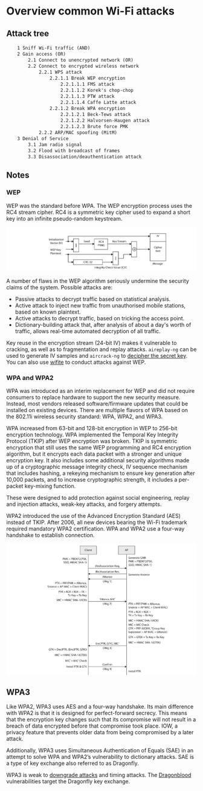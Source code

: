 # Overview common Wi-Fi attacks

## Attack tree

```text
    1 Sniff Wi-Fi traffic (AND)
    2 Gain access (OR)
        2.1 Connect to unencrypted network (OR)
        2.2 Connect to encrypted wireless network
            2.2.1 WPS attack
                2.2.1.1 Break WEP encryption
                    2.2.1.1.1 FMS attack
                    2.2.1.1.2 Korek's chop-chop
                    2.2.1.1.3 PTW attack
                    2.2.1.1.4 Caffe Latte attack
                2.2.1.2 Break WPA encryption
                    2.2.1.2.1 Beck-Tews attack
                    2.2.1.2.2 Halvorsen-Haugen attack
                    2.2.1.2.3 Brute force PMK
            2.2.2 ARP/MAC spoofing (MitM)
    3 Denial of Service
        3.1 Jam radio signal
        3.2 Flood with broadcast of frames
        3.3 Disassociation/deauthentication attack
```

## Notes

### WEP

WEP was the standard before WPA. The WEP encryption process uses the RC4 stream cipher. RC4 is a symmetric key 
cipher used to expand a short key into an infinite pseudo-random keystream.

[![WEP](../../_static/images/wep.png)](https://en.wikipedia.org/wiki/Wired_Equivalent_Privacy)

A number of flaws in the WEP algorithm seriously undermine the security claims of the system. Possible attacks
are:

* Passive attacks to decrypt traffic based on statistical analysis.
* Active attack to inject new traffic from unauthorised mobile stations, based on known plaintext.
* Active attacks to decrypt traffic, based on tricking the access point.
* Dictionary-building attack that, after analysis of about a day's worth of traffic, allows real-time automated 
decryption of all traffic. 

Key reuse in the encryption stream (24-bit IV) makes it vulnerable to cracking, as well as to fragmentation
and replay attacks. `aireplay-ng` can be used to generate IV samples and `aircrack-ng` to
[decipher the secret key](wep.md). You can also use [wifite](wifite.md) to conduct attacks against WEP.

### WPA and WPA2

WPA was introduced as an interim replacement for WEP and did not require
consumers to replace hardware to support the new security measure. Instead, most
vendors released software/firmware updates that could be installed on existing devices.
There are multiple flavors of WPA based on the 802.11i wireless security standard: WPA,
WPA2, and WPA3.

WPA increased from 63-bit and 128-bit encryption in WEP to 256-bit encryption
technology. WPA implemented the Temporal Key Integrity Protocol (TKIP) after WEP
encryption was broken. TKIP is symmetric encryption that still uses the same WEP
programming and RC4 encryption algorithm, but it encrypts each data packet with
a stronger and unique encryption key. It also includes some additional security algorithms 
made up of a cryptographic message integrity check, IV sequence mechanism that
includes hashing, a rekeying mechanism to ensure key generation after 10,000 packets,
and to increase cryptographic strength, it includes a per-packet key-mixing function.

These were designed to add protection against social engineering, replay and injection attacks, 
weak-key attacks, and forgery attempts.

WPA2 introduced the use of the Advanced Encryption Standard (AES) instead of TKIP. After 2006, all new devices
bearing the Wi-Fi trademark required mandatory WPA2 certification. WPA and WPA2 use a four-way handshake to establish 
connection.

[![WPA and WPA2: Four way handshake](../../_static/images/four-way-wpa.png)](https://www.wifi-professionals.com/2019/01/4-way-handshake)

## WPA3

Like WPA2, WPA3 uses AES and a four-way handshake. Its main difference with WPA2 is that it is designed for 
perfect-forward secrecy. This means that the encryption key changes such that its compromise will not result 
in a breach of data encrypted before that compromise took place. IOW, a privacy feature that prevents older data 
from being compromised by a later attack. 

Additionally, WPA3 uses Simultaneous
Authentication of Equals (SAE) in an attempt to solve WPA and WPA2’s vulnerability
to dictionary attacks. SAE is a type of key exchange also referred to as Dragonfly.

WPA3 is weak to [downgrade attacks](downgrade.md) and timing attacks. The [Dragonblood](dragonblood.md) vulnerabilities
target the Dragonfly key exchange.
